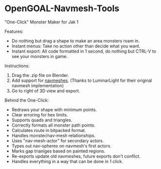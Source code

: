 # OpenGOAL-Navmesh-Tools
"One-Click" Monster Maker for Jak 1

Features:
- Do nothing but drag a shape to make an area monsters roam in.
- Instant menus: Take no action other than decide what you want.
- Instant export: All code formatted in 1 second, do nothing but CTRL-V to see your monsters in game.

Instructions:
1. Drag the .zip file on Blender.
2. Add support for [navmeshes](https://github.com/LuminarLight/LL-OpenGOAL-ModBase/commit/4f897008fa2ec8809e04c2b32d5ef9c329afede8?diff=unified&w=0). (Thanks to LuminarLight for their original navmesh implementation)
3. Go to right of 3D view and export.

Behind the One-Click:
- Redraws your shape with minimum points.
- Clear erroring for hex limits.
- Supports quads and triangles.
- Correctly formats all monster path points.
- Calculates route in bitpacked format.
- Handles monster/nav-mesh relationships.
- Uses "nav-mesh-actor" for secondary actors.
- Types out nav-spheres on navmesh's first actors.
- Marks gap trianlges based on painted regions.
- Re-exports update old navmeshes, future exports don't conflict.
- Handles everything in a way that can be done in 1 click.
